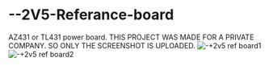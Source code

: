 # --2V5-Referance-board
AZ431 or TL431 power board. THIS PROJECT WAS MADE FOR A PRIVATE COMPANY. SO ONLY THE SCREENSHOT IS UPLOADED.
![-+2v5 ref board1](https://user-images.githubusercontent.com/45290421/125197427-43fb0d00-e266-11eb-8303-34cd12708f89.PNG)
![-+2v5 ref board2](https://user-images.githubusercontent.com/45290421/125197429-452c3a00-e266-11eb-905c-9af5404bcbbe.PNG)
